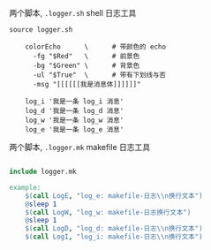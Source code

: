

两个脚本, `.logger.sh` shell 日志工具

```shell
source logger.sh

    colorEcho      \      # 带颜色的 echo
      -fg "$Red"   \      # 前景色
      -bg "$Green" \      # 背景色
      -ul "$True"  \      # 带有下划线与否
      -msg "[[[[[[我是消息体]]]]]]"

    log_i '我是一条 log_i 消息'
    log_d '我是一条 log_d 消息'
    log_w '我是一条 log_w 消息'
    log_e '我是一条 log_e 消息'

```

两个脚本, `.logger.mk` makefile 日志工具

```makefile

include logger.mk

example:
	$(call LogE, "log_e: makefile-日志\\n换行文本")
	@sleep 1
	$(call LogW, "log_w: makefile-日志换行文本")
	@sleep 1
	$(call LogD, "log_d: makefile-日志\\n换行文本")
	$(call LogI, "log_i: makefile-日志\\n换行文本")
```